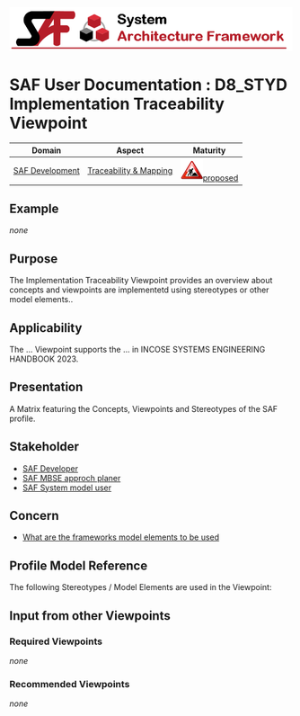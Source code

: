 ![System Architecture Framework](../diagrams/Banner_SAF.png)
# SAF User Documentation : **D8_STYD** Implementation Traceability Viewpoint
|**Domain**|**Aspect**|**Maturity**|
| --- | --- | --- |
|[SAF Development](../domains.md#Domain-SAF-Development)|[Traceability & Mapping](../aspects.md#Aspect-Traceability-&-Mapping)|![Proposed](../diagrams/Under_construction_icon-red.svg )[proposed](../using-saf/maturity.md#proposed)|
## Example
*none*
## Purpose
The Implementation Traceability Viewpoint provides an overview about concepts and viewpoints are implementetd using stereotypes or other model elements..
## Applicability
The ... Viewpoint supports the ...  in INCOSE SYSTEMS ENGINEERING HANDBOOK 2023.
## Presentation
A Matrix featuring the Concepts, Viewpoints and Stereotypes of the SAF profile.

## Stakeholder
* [SAF Developer](../stakeholders.md#SAF-Developer)
* [SAF MBSE approch planer](../stakeholders.md#SAF-MBSE-approch-planer)
* [SAF System model user](../stakeholders.md#SAF-System-model-user)
## Concern
* [What are the frameworks model elements to be used](../concerns.md#_2024x_26f0132_1719746308347_570628_39136)
## Profile Model Reference
The following Stereotypes / Model Elements are used in the Viewpoint:
## Input from other Viewpoints
### Required Viewpoints
*none*
### Recommended Viewpoints
*none*

